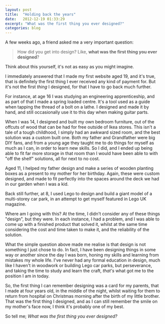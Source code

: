 ```yaml
---
layout: post
title:  "Holding back the years"
date:   2012-12-19 01:33:29
excerpt: "What was the first thing you ever designed?"
categories: blog
---
```


A few weeks ago, a friend asked me a very important question:

> How did you get into design? Like, **what was the first thing you ever designed**?

Think about this yourself, it's not as easy as you might imagine.

I immediately answered that I made my first website aged 19, and it's true, that is definitely the first thing I ever received any kind of payment for. But it's not the first *thing* I designed, for that I have to go back much further.

For instance, at age 16 I was studying an engineering apprenticeship, and as part of that I made a spring loaded centre. It's a tool used as a guide when tapping the thread of a bolt on a lathe. I designed and made it by hand, and still occasionally use it to this day when making guitar parts.

When I was 14, I designed and built my own bedroom furniture, out of the offcuts of wood that can be had for free outside of Ikea stores. This isn't a tale of a tough childhood, I simply had an awkward sized room, and the best solution was a custom built one. Both my father and Grandfather were big DIY fans, and from a young age they taught me to do things for myself as much as I can, in order to learn new skills. So I did, and I ended up being able to fit far more storage in that room than I would have been able to with "off the shelf" solutions, all for next to no cost.

Aged 11, I helped my father design and make a series of wooden planting boxes as a present to my mother for her birthday. Again, these were custom designed, and made to fit perfectly into the spaces around the deck we had in our garden when I was a kid.

Back still further, at 8, I used Lego to design and build a giant model of a multi-storey car park, in an attempt to get myself featured in Lego UK magazine.

Where am I going with this? At the time, I didn't consider any of these things "design", but they were. In each instance, I had a problem, and I was able to come up with a finished product that solved it, whilst at the same time considering the cost and time taken to make it, and the reliability of the solution.

What the simple question above made me realise is that design is not something I just chose to do. In fact, I have been designing things in some way or another since the day I was born, honing my skills and learning from mistakes my whole life. I've never had any formal education in design, much like I haven't in woodwork or building Lego car parks, but perseverance, and taking the time to study and learn the craft, *that's* what got me to the position I am in today.

So, the first thing I can remember designing was a card for my parents, that I made at four years old, in the middle of the night, whilst waiting for them to return from hospital on Christmas morning after the birth of my little brother. That was the first thing I designed, and as I can still remember the smile on my mother's face now, I think it's probably one of my best.

So tell me; *What was the first thing you ever designed?*